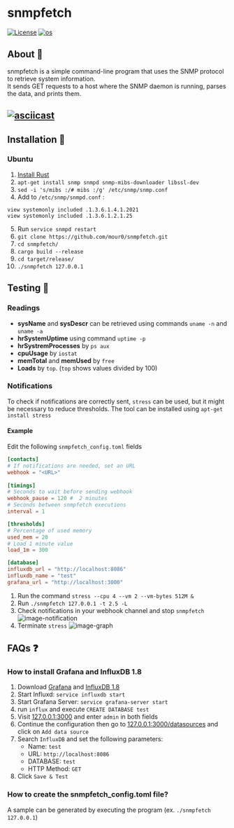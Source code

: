 #  snmpfetch

[![License](https://img.shields.io/github/license/mour0/snmpfetch?style=for-the-badge)](https://github.com/mour0/snmpfetch/blob/main/LICENSE) [![os](https://img.shields.io/badge/ubuntu-v20.04.4%20LTS-orange?style=for-the-badge)](https://releases.ubuntu.com/20.04.4/)


## About 📄
snmpfetch is a simple command-line program that uses the SNMP protocol to retrieve system information.  
It sends GET requests to a host where the SNMP daemon is running, parses the data, and prints them.  

[![asciicast](https://asciinema.org/a/gQ8CgQV5ISiY3EJv3yewz0pZ5.svg)](https://asciinema.org/a/gQ8CgQV5ISiY3EJv3yewz0pZ5)
---

## Installation 🧰
### Ubuntu
1. [Install Rust](https://www.rust-lang.org/tools/install)
2. `apt-get install snmp snmpd snmp-mibs-downloader libssl-dev`
3. `sed -i 's/mibs :/# mibs :/g' /etc/snmp/snmp.conf`
4. Add to `/etc/snmp/snmpd.conf` :
```
view systemonly included .1.3.6.1.4.1.2021
view systemonly included .1.3.6.1.2.1.25
```
5.  Run `service snmpd restart`
6. `git clone https://github.com/mour0/snmpfetch.git`
7. `cd snmpfetch/`
8. `cargo build --release`
9. `cd target/release/`
10. `./snmpfetch 127.0.0.1`

## Testing 🥼
### Readings
- **sysName** and **sysDescr** can be retrieved using commands `uname -n` and `uname -a`
- **hrSystemUptime** using command `uptime -p`
- **hrSystremProcesses** by `ps aux`
- **cpuUsage** by `iostat`
- **memTotal** and **memUsed** by `free`
- **Loads** by `top`. (`top` shows values divided by 100) 

### Notifications
To check if notifications are correctly sent, `stress` can be used, but it might be necessary to reduce thresholds.
The tool can be installed using `apt-get install stress`

#### Example
Edit the following `snmpfetch_config.toml` fields
```toml
[contacts]
# If notifications are needed, set an URL
webhook = "<URL>"
    
[timings]
# Seconds to wait before sending webhook
webhook_pause = 120 #  2 minutes
# Seconds between snmpfetch executions
interval = 1

[thresholds]
# Percentage of used memory
used_mem = 20
# Load 1 minute value
load_1m = 300

[database]
influxdb_url = "http://localhost:8086"
influxdb_name = "test"
grafana_url = "http://localhost:3000"
```
1. Run the command `stress --cpu 4 --vm 2 --vm-bytes 512M &` 
2. Run `./snmpfetch 127.0.0.1 -t 2.5 -L`
3. Check notifications in your webhook channel and stop `snmpfetch`
![image-notification](https://user-images.githubusercontent.com/80765753/174458684-5c156bb5-d161-4ef5-ace5-5492549c4f75.png)
4. Terminate `stress`
![image-graph](https://user-images.githubusercontent.com/80765753/174457638-adc6bbb8-400d-4e00-ad16-ecfe754ee6d8.png)

## FAQs ❓
### How to install Grafana and InfluxDB 1.8 
1. Download [Grafana](https://grafana.com/grafana/download?edition=oss) and [InfluxDB 1.8](https://portal.influxdata.com/downloads/)
2. Start Influxd: `service influxdb start`
3. Start Grafana Server: `service grafana-server start`
4. run `influx` and execute `CREATE DATABASE test`
5. Visit [127.0.0.1:3000](http://127.0.0.1:3000) and enter `admin` in both fields
6. Continue the configuration then go to [127.0.0.1:3000/datasources](http://127.0.0.1:3000/datasources) and click on `Add data source`
7. Search `InfluxDB` and set the following parameters:
	- Name:  `test`
	- URL:  `http://localhost:8086`
	- DATABASE: `test`
	- HTTP Method: `GET`
8. Click `Save & Test`

### How to create the snmpfetch_config.toml file?
A sample can be generated by executing the program (ex. `./snmpfetch 127.0.0.1`)


